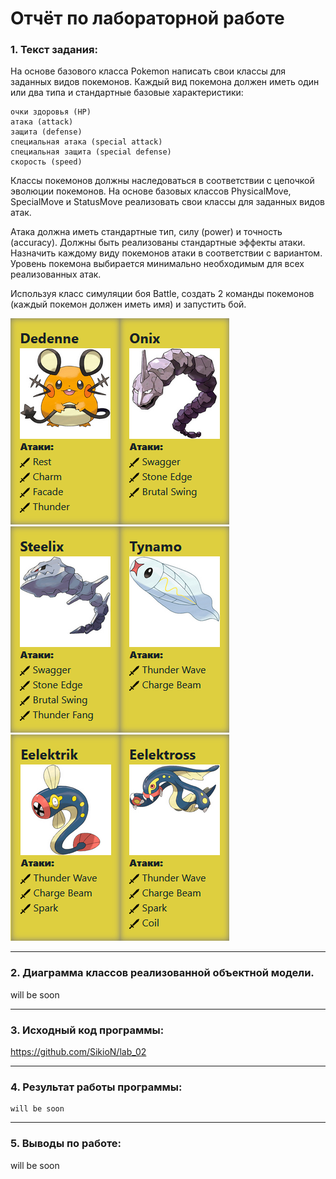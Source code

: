 # Отчёт по лабораторной работе

### 1. Текст задания:
На основе базового класса Pokemon написать свои классы для заданных видов покемонов. Каждый вид покемона должен иметь один или два типа и стандартные базовые характеристики:

    очки здоровья (HP)
    атака (attack)
    защита (defense)
    специальная атака (special attack)
    специальная защита (special defense)
    скорость (speed)

Классы покемонов должны наследоваться в соответствии с цепочкой эволюции покемонов. На основе базовых классов PhysicalMove, SpecialMove и StatusMove реализовать свои классы для заданных видов атак.

Атака должна иметь стандартные тип, силу (power) и точность (accuracy). Должны быть реализованы стандартные эффекты атаки. Назначить каждому виду покемонов атаки в соответствии с вариантом. Уровень покемона выбирается минимально необходимым для всех реализованных атак.

Используя класс симуляции боя Battle, создать 2 команды покемонов (каждый покемон должен иметь имя) и запустить бой.

![](src/pokemon/Dedenne.png)![](src/pokemon/Onix.png)![](src/pokemon/Steelix.png)![](src/pokemon/Tynamo.png)![](src/pokemon/Eelektrik.png)![](src/pokemon/Eelektross.png)
___

### 2. Диаграмма классов реализованной объектной модели.
will be soon
___

### 3. Исходный код программы:

https://github.com/SikioN/lab_02
___

### 4. Результат работы программы:
```
will be soon
```
___

### 5. Выводы по работе:
will be soon
